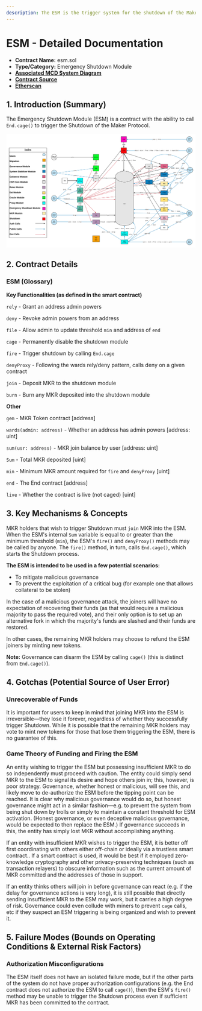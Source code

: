 ```yaml
---
description: The ESM is the trigger system for the shutdown of the Maker Protocol
---
```


# ESM - Detailed Documentation

* **Contract Name:** esm.sol
* **Type/Category:** Emergency Shutdown Module
* [**Associated MCD System Diagram**](https://github.com/makerdao/dss/wiki)
* [**Contract Source**](https://github.com/makerdao/esm/blob/master/src/ESM.sol)
* [**Etherscan**](https://etherscan.io/address/0x09e05ff6142f2f9de8b6b65855a1d56b6cfe4c58#code)

## 1. Introduction (Summary)

The Emergency Shutdown Module (ESM) is a contract with the ability to call `End.cage()` to trigger the Shutdown of the Maker Protocol.

![](<../../.gitbook/assets/MCD System 2.0.png>)

## 2. Contract Details

### ESM (Glossary)

**Key Functionalities (as defined in the smart contract)**

`rely` - Grant an address admin powers

`deny` - Revoke admin powers from an address

`file` - Allow admin to update threshold `min` and address of `end`

`cage` - Permanently disable the shutdown module

`fire` - Trigger shutdown by calling `End.cage`

`denyProxy` - Following the wards rely/deny pattern, calls deny on a given contract

`join` - Deposit MKR to the shutdown module

`burn` - Burn any MKR deposited into the shutdown module

**Other**

`gem` - MKR Token contract \[address]

`wards(admin: address)` - Whether an address has admin powers \[address: uint]

`sum(usr: address)` - MKR join balance by user \[address: uint]

`Sum` - Total MKR deposited \[uint]

`min` - Minimum MKR amount required for `fire` and `denyProxy` \[uint]

`end` - The End contract \[address]

`live` - Whether the contract is live (not caged) \[uint]

## 3. Key Mechanisms & Concepts

MKR holders that wish to trigger Shutdown must `join` MKR into the ESM. When the ESM's internal `Sum` variable is equal to or greater than the minimum threshold (`min`), the ESM's `fire()` and `denyProxy()` methods may be called by anyone. The `fire()` method, in turn, calls `End.cage()`, which starts the Shutdown process.

**The ESM is intended to be used in a few potential scenarios:**

* To mitigate malicious governance
* To prevent the exploitation of a critical bug (for example one that allows collateral to be stolen)

In the case of a malicious governance attack, the joiners will have no expectation of recovering their funds (as that would require a malicious majority to pass the required vote), and their only option is to set up an alternative fork in which the majority's funds are slashed and their funds are restored.

In other cases, the remaining MKR holders may choose to refund the ESM joiners by minting new tokens.

**Note:** Governance can disarm the ESM by calling `cage()` (this is distinct from `End.cage()`).

## 4. Gotchas (Potential Source of User Error)

### Unrecoverable of Funds

It is important for users to keep in mind that joining MKR into the ESM is irreversible—they lose it forever, regardless of whether they successfully trigger Shutdown. While it is possible that the remaining MKR holders may vote to mint new tokens for those that lose them triggering the ESM, there is no guarantee of this.

### Game Theory of Funding and Firing the ESM

An entity wishing to trigger the ESM but possessing insufficient MKR to do so independently must proceed with caution. The entity could simply send MKR to the ESM to signal its desire and hope others join in; this, however, is poor strategy. Governance, whether honest or malicious, will see this, and likely move to de-authorize the ESM before the tipping point can be reached. It is clear why malicious governance would do so, but honest governance might act in a similar fashion—e.g. to prevent the system from being shut down by trolls or simply to maintain a constant threshold for ESM activation. (Honest governance, or even deceptive malicious governance, would be expected to then replace the ESM.) If governance succeeds in this, the entity has simply lost MKR without accomplishing anything.

If an entity with insufficient MKR wishes to trigger the ESM, it is better off first coordinating with others either off-chain or ideally via a trustless smart contract.. If a smart contract is used, it would be best if it employed zero-knowledge cryptography and other privacy-preserving techniques (such as transaction relayers) to obscure information such as the current amount of MKR committed and the addresses of those in support.

If an entity thinks others will join in before governance can react (e.g. if the delay for governance actions is very long), it is still possible that directly sending insufficient MKR to the ESM may work, but it carries a high degree of risk. Governance could even collude with miners to prevent `cage` calls, etc if they suspect an ESM triggering is being organized and wish to prevent it.

## 5. Failure Modes (Bounds on Operating Conditions & External Risk Factors)

### Authorization Misconfigurations

The ESM itself does not have an isolated failure mode, but if the other parts of the system do not have proper authorization configurations (e.g. the End contract does not authorize the ESM to call `cage()`), then the ESM's `fire()` method may be unable to trigger the Shutdown process even if sufficient MKR has been committed to the contract.
